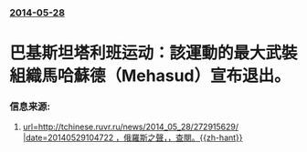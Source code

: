 ### [2014-05-28](/news/2014/05/28/index.md)

##### 
# 巴基斯坦塔利班运动：該運動的最大武裝組織馬哈蘇德（Mehasud）宣布退出。 




### 信息来源:

1. [url=http://tchinese.ruvr.ru/news/2014_05_28/272915629/ |date=20140529104722 ，俄羅斯之聲，，查閱。{{zh-hant}}](http://tchinese.ruvr.ru/news/2014_05_28/272915629/)
